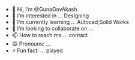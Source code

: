 - 👋 Hi, I’m @GunaGovAkash
- 👀 I’m interested in ... Designing
- 🌱 I’m currently learning ... Autocad,Solid Works
- 💞️ I’m looking to collaborate on ...
- 📫 How to reach me ... contact
- 😄 Pronouns: ...
- ⚡ Fun fact: ... played 

<!---
GunaGovAkash/GunaGovAkash is a ✨ special ✨ repository because its `README.md` (this file) appears on your GitHub profile.
You can click the Preview link to take a look at your changes.
--->
